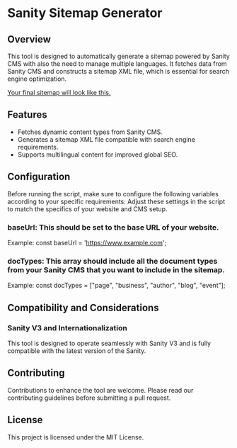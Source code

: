# Sanity Sitemap Generator

## Overview

This tool is designed to automatically generate a sitemap powered by Sanity CMS with also the need to manage multiple languages.
It fetches data from Sanity CMS and constructs a sitemap XML file, which is essential for search engine optimization.

[Your final sitemap will look like this.](https://www.valpiccola.com/sitemap.xml)

## Features

- Fetches dynamic content types from Sanity CMS.
- Generates a sitemap XML file compatible with search engine requirements.
- Supports multilingual content for improved global SEO.

## Configuration

Before running the script, make sure to configure the following variables according to your specific requirements:
Adjust these settings in the script to match the specifics of your website and CMS setup.

### baseUrl: This should be set to the base URL of your website.

Example: const baseUrl = 'https://www.example.com';

### docTypes: This array should include all the document types from your Sanity CMS that you want to include in the sitemap.

Example: const docTypes = ["page", "business", "author", "blog", "event"];

## Compatibility and Considerations

### Sanity V3 and Internationalization

This tool is designed to operate seamlessly with Sanity V3 and is fully compatible with the latest version of the Sanity.

## Contributing

Contributions to enhance the tool are welcome. Please read our contributing guidelines before submitting a pull request.

## License

This project is licensed under the MIT License.
